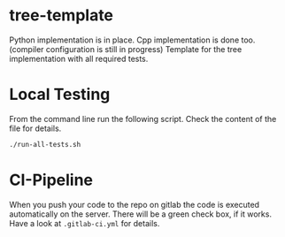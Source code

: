 # tree-template
Python implementation is in place. Cpp implementation is done too.(compiler configuration is still in progress)
Template for the tree implementation with all required tests.

# Local Testing

From the command line run the following script. Check the content of the file for details.

```bash
./run-all-tests.sh
```

# CI-Pipeline

When you push your code to the repo on gitlab the code is executed automatically on the server. There will be a green check box, if it works. Have a look at `.gitlab-ci.yml` for details.